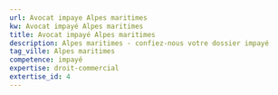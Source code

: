 ```yaml
---
url: Avocat impaye Alpes maritimes
kw: Avocat impayé Alpes maritimes
title: Avocat impayé Alpes maritimes
description: Alpes maritimes - confiez-nous votre dossier impayé
tag_ville: Alpes maritimes
competence: impayé
expertise: droit-commercial
extertise_id: 4
---
```

